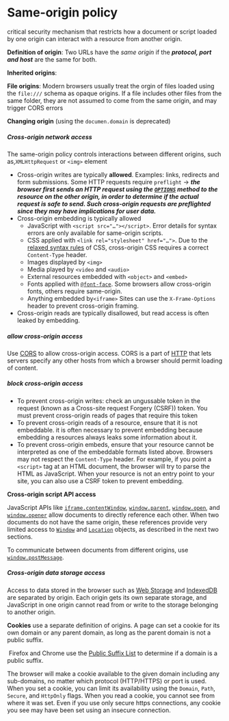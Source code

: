 # Same-origin policy



critical security mechanism that restricts how a document or script loaded by one origin can interact with a resource from another origin.



**Definition of origin**: Two URLs have the *same origin* if the ***protocol, port and host*** are the same for both. 



**Inherited origins**: 

**File origins**: Modern browsers usually treat the orgin of files loaded using the `file:///` schema as opaque origins. If a file includes other files from the same folder, they are not assumed to come from the same origin, and may trigger CORS errors



**Changing origin** (using the `documen.domain` is deprecated)



##### Cross-origin network access

The same-origin policy controls interactions between different origins, such as,`XMLHttpRequest` or `<img>` element

- Cross-origin writes are typically **allowed**. Examples: links, redirects and form submissions. Some HTTP requests require `preflight` -> ***the browser first sends an HTTP request using the [`OPTIONS`](https://developer.mozilla.org/en-US/docs/Web/HTTP/Methods/OPTIONS) method to the resource on the other origin, in order to determine if the actual request is safe to send. Such cross-origin requests are preflighted since they may have implications for user data.***
- Cross-origin embedding is typically allowed
  - JavaScript with `<script src="…"></script>`. Error details for syntax errors are only available for same-origin scripts.
  - CSS applied with `<link rel="stylesheet" href="…">`. Due to the [relaxed syntax rules](https://scarybeastsecurity.blogspot.com/2009/12/generic-cross-browser-cross-domain.html) of CSS, cross-origin CSS requires a correct `Content-Type` header. 
  - Images displayed by `<img>`
  - Media played by `<video` and `<audio>`
  - External resources embedded with `<object>` and `<embed>`
  - Fonts applied with [`@font-face`](https://developer.mozilla.org/en-US/docs/Web/CSS/@font-face). Some browsers allow cross-origin fonts, others require same-origin.
  - Anything embedded by`<iframe>` Sites can use the `X-Frame-Options`  header to prevent cross-origin framing.
- Cross-origin reads are typically disallowed, but read access is often leaked by embedding.





##### allow cross-origin access

Use [CORS](https://developer.mozilla.org/en-US/docs/Web/HTTP/CORS) to allow cross-origin access. CORS is a part of [HTTP](https://developer.mozilla.org/en-US/docs/Glossary/HTTP) that lets servers specify any other hosts from which a browser should permit loading of content.



##### block cross-origin access

- To prevent cross-origin writes: check an ungussable token in the request (known as a Cross-site request Forgery (CSRF)) token. You must prevent cross-origin reads of pages that require this token
- To prevent cross-origin reads of a resource, ensure that it is not embeddable. it is often necessary to prevent embedding because embedding a resources always leaks some information about it.
- To prevent cross-origin embeds, ensure that your resource cannot be interpreted as one of the embeddable formats listed above. Browsers may not respect the `Content-Type` header. For example, if you point a `<script>` tag at an HTML document, the browser will try to parse the HTML as JavaScript. When your resource is not an entry point to your site, you can also use a CSRF token to prevent embedding.



**Cross-origin script API access** 

JavaScript APIs like [`iframe.contentWindow`](https://developer.mozilla.org/en-US/docs/Web/API/HTMLIFrameElement/contentWindow), [`window.parent`](https://developer.mozilla.org/en-US/docs/Web/API/Window/parent), [`window.open`](https://developer.mozilla.org/en-US/docs/Web/API/Window/open), and [`window.opener`](https://developer.mozilla.org/en-US/docs/Web/API/Window/opener) allow documents to directly reference each other. When two documents do not have the same origin, these references provide very limited access to [`Window`](https://developer.mozilla.org/en-US/docs/Web/API/Window) and [`Location`](https://developer.mozilla.org/en-US/docs/Web/API/Location) objects, as described in the next two sections.

To communicate between documents from different origins, use [`window.postMessage`](https://developer.mozilla.org/en-US/docs/Web/API/Window/postMessage).



##### Cross-origin data storage access

Access to data stored in the browser such as [Web Storage](https://developer.mozilla.org/en-US/docs/Web/API/Web_Storage_API) and [IndexedDB](https://developer.mozilla.org/en-US/docs/Web/API/IndexedDB_API) are separated by origin. Each origin gets its own separate storage, and JavaScript in one origin cannot read from or write to the storage belonging to another origin.



**Cookies** use a separate definition of origins. A page can set a cookie for its own domain or any parent domain, as long as the parent domain is not a public suffix.

​	Firefox and Chrome use the [Public Suffix List](https://publicsuffix.org/) to determine if a domain is a public suffix.

The browser will make a cookie available to the given domain including any sub-domains, no matter which protocol (HTTP/HTTPS) or port is used. When you set a cookie, you can limit its availability using the `Domain`, `Path`, `Secure`, and `HttpOnly` flags. When you read a cookie, you cannot see from where it was set. Even if you use only secure https connections, any cookie you see may have been set using an insecure connection.

